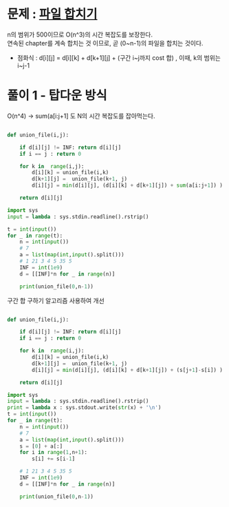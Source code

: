 # 문제 : [파일 합치기](https://www.acmicpc.net/problem/11066)

n의 범위가 500이므로 O(n^3)의 시간 복잡도를 보장한다.  
연속된 chapter를 계속 합치는 것 이므로, 곧 (0~n-1)의 파일을 합치는 것이다.  
- 점화식 : d[i][j] = d[i][k] + d[k+1][j] + (구간 i~j까지 cost 합) , 이때, k의 범위는 i~j-1 

# 풀이 1 - 탑다운 방식 
O(n^4) -> sum(a[i:j+1] 도 N의 시간 복잡도를 잡아먹는다.
``` python

def union_file(i,j):

    if d[i][j] != INF: return d[i][j]
    if i == j : return 0

    for k in  range(i,j):
        d[i][k] = union_file(i,k)
        d[k+1][j] =  union_file(k+1, j)
        d[i][j] = min(d[i][j], (d[i][k] + d[k+1][j]) + sum(a[i:j+1]) )

    return d[i][j]

import sys
input = lambda : sys.stdin.readline().rstrip()

t = int(input())
for _ in range(t):
    n = int(input())
    # 7
    a = list(map(int,input().split()))
    # 1 21 3 4 5 35 5
    INF = int(1e9)
    d = [[INF]*n for _ in range(n)]

    print(union_file(0,n-1))
```
구간 합 구하기 알고리즘 사용하여 개선
```python

def union_file(i,j):

    if d[i][j] != INF: return d[i][j]
    if i == j : return 0

    for k in  range(i,j):
        d[i][k] = union_file(i,k)
        d[k+1][j] =  union_file(k+1, j)
        d[i][j] = min(d[i][j], (d[i][k] + d[k+1][j]) + (s[j+1]-s[i]) )

    return d[i][j]

import sys
input = lambda : sys.stdin.readline().rstrip()
print = lambda x : sys.stdout.write(str(x) + '\n')
t = int(input())
for _ in range(t):
    n = int(input())
    # 7
    a = list(map(int,input().split()))
    s = [0] + a[:]
    for i in range(1,n+1):
        s[i] += s[i-1]

    # 1 21 3 4 5 35 5
    INF = int(1e9)
    d = [[INF]*n for _ in range(n)]

    print(union_file(0,n-1))
```

